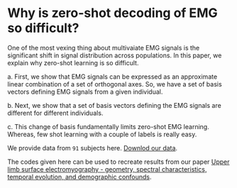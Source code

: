 # Why is zero-shot decoding of EMG so difficult? 

One of the most vexing thing about multivaiate EMG signals is the significant shift in signal distribution across populations. In this paper, we explain why zero-shot learning is so difficult.

a. First, we show that EMG signals can be expressed as an approximate linear combination of a set of orthogonal axes. So, we have a set of basis vectors defining EMG signals from a given individual. 

b. Next, we show that a set of basis vectors defining the EMG signals are different for different individuals.

c. This change of basis fundamentally limits zero-shot EMG learning. Whereas, few shot learning with a couple of labels is really easy. 



We provide data from `91` subjects here.
[Downlod our data](https://osf.io/3kzcb/).

The codes given here can be used to recreate results from our paper [Upper limb surface electromyography - geometry,
spectral characteristics, temporal evolution, and
demographic confounds](https://arxiv.org/pdf/2409.19939).



